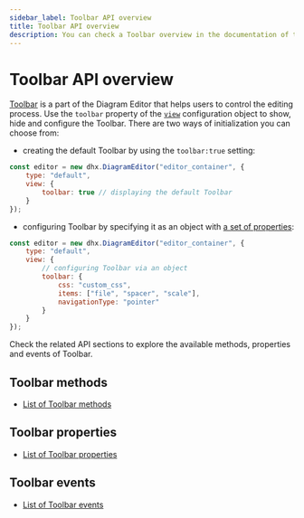 ```yaml
---
sidebar_label: Toolbar API overview
title: Toolbar API overview 
description: You can check a Toolbar overview in the documentation of the DHTMLX JavaScript Diagram library. Browse developer guides and API reference, try out code examples and live demos, and download a free 30-day evaluation version of DHTMLX Diagram.
---
```


# Toolbar API overview

[Toolbar](/guides/diagram_editor/toolbar/) is a part of the Diagram Editor that helps users to control the editing process. Use the `toolbar` property of the [`view`](/api/diagram_editor/editor/config/view_property/) configuration object to show, hide and configure the Toolbar. There are two ways of initialization you can choose from:

- creating the default Toolbar by using the `toolbar:true` setting:

~~~jsx
const editor = new dhx.DiagramEditor("editor_container", {
    type: "default",
    view: {
        toolbar: true // displaying the default Toolbar
    }
});
~~~ 

- configuring Toolbar by specifying it as an object with [a set of properties](/category/toolbar-properties/):

~~~jsx
const editor = new dhx.DiagramEditor("editor_container", {
    type: "default",
    view: {
        // configuring Toolbar via an object
        toolbar: {
            css: "custom_css",
            items: ["file", "spacer", "scale"],
            navigationType: "pointer"
        }
    }
});
~~~

Check the related API sections to explore the available methods, properties and events of Toolbar.

## Toolbar methods

- [List of Toolbar methods](/api/diagram_editor/toolbar/methods/overview/)

## Toolbar properties

- [List of Toolbar properties](/category/toolbar-properties/)

## Toolbar events

- [List of Toolbar events](/api/diagram_editor/toolbar/events/overview/)
